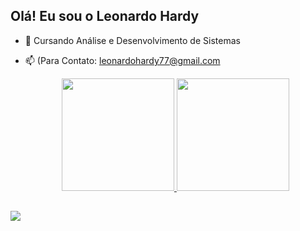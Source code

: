 ## Olá! Eu sou o Leonardo Hardy

- 🌱 Cursando Análise e Desenvolvimento de Sistemas 
- 📫 (Para Contato: leonardohardy77@gmail.com

  <div align="center">
  <a href="https://github.com/rafaballerini">
  <img height="180em" src="https://github-readme-stats.vercel.app/api?username=LeonardoHardy&show_icons=true&theme=github_dark&include_all_commits=true&count_private=true"/>
  <img height="180em" src="https://github-readme-stats.vercel.app/api/top-langs/?username=LeonardoHardy&layout=compact&langs_count=7&theme=github_dark"/>
  
  ##
 
  
<div>
  <a href="https://www.linkedin.com/in/leonardohardy/" target="_blank"><img src="https://img.shields.io/badge/-LinkedIn-%230077B5?style=for-the-badge&logo=linkedin&logoColor=white" target="_blank"></a>
</div>

